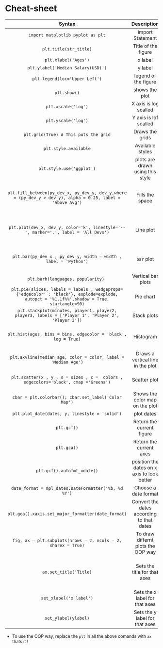 # Cheat-sheet


| Syntax      | Description | Comments |
| :-----------: | :-----------: | :-----------: |
| `import matplotlib.pyplot as plt`      |  import Statement      |
| `plt.title(str_title)` | Title of the figure | |
| `plt.xlabel('Ages')` | x label | |
| `plt.ylabel('Median Salary(USD)')` | y label | |
| `plt.legend(loc='Upper Left')` | legend of the figure | loc of the legend |
| `plt.show()` | shows the plot | Final statement |
| `plt.xscale('log')`| X axis is log scalled| | 
| `plt.yscale('log')`| Y axis is lof scalled |  |
| `plt.grid(True) # This puts the grid` | Draws the grids | |
| `plt.style.available` | Available styles | |      
| `plt.style.use('ggplot')` | plots are drawn using this style | |
| `plt.fill_between(py_dev_x, py_dev_y, dev_y,where = (py_dev_y > dev_y), alpha = 0.25, label = 'Above Avg')` | Fills the space  | Condition is specified using the where |  
| `plt.plot(dev_x, dev_y, color='k', linestyle='--', marker='.', label = 'All Devs')`   | Line plot | x_values , y_vlaues , label is used for legend |
| `plt.bar(py_dev_x , py_dev_y, width = width , label = 'Python')` | `bar` plot | width of the bar can be specified  |
| `plt.barh(languages, popularity) ` | Vertical bar plots | similar to bar |
| `plt.pie(slices, labels = labels , wedgeprops={'edgecolor' : 'black'}, explode=explode, autopct = '%1.1f%%',shadow = True, startangle=90)` | Pie chart | |
| `plt.stackplot(minutes, player1, player2, player3, labels = ['Player 1', 'Player 2', 'Player 3'])` | Stack plots |  |
| `plt.hist(ages, bins = bins, edgecolor = 'black', log = True)` | Histogram | bins can be integer or list of bin edges |
| `plt.axvline(median_age, color = color, label = 'Median Age')` | Draws a vertical line in the plot | |      
| `plt.scatter(x , y , s = sizes , c =  colors , edgecolors='black', cmap ='Greens')` | Scatter plot | `sizes` and `colors` are all lists  |
| `cbar = plt.colorbar(); cbar.set_label('Color Map')` | Shows the color map on the plot | |
| `plt.plot_date(dates, y, linestyle = 'solid')` | plot dates  | |
| `plt.gcf()` | Return the current figure | |
| `plt.gca()` | Return the current axes | |
| `plt.gcf().autofmt_xdate()` | position the dates on x axis to look better | |
| `date_format = mpl_dates.DateFormatter('%b, %d %Y')`| Choose a date format  |  |
| `plt.gca().xaxis.set_major_formatter(date_format)` | Convert the dates according to that dates| |
| `fig, ax = plt.subplots(nrows = 2, ncols = 2, sharex = True)` | To draw differnt plots the OOP way |  |
| `ax.set_title('Title)` | Sets the title for that axes | See the change from plt set_ is added |
| `set_xlabel('x label')` | Sets the x label for that axes | | 
| `set_ylabel(ylabel)`| Sets the y label for that axes | |  

* To use the OOP way, replace the `plt` in all the above comands with `ax` thats it !